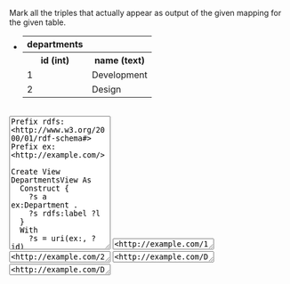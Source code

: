 Mark all the triples that actually appear as output of the given mapping for the given table.

<div class="navcontainer">
<ul class="navlist">
<li>

<table class="dbtable">
  <tr><th>departments</th></tr>
  <tr><th>id (int)</th><th>name (text)</th></tr>
  <tr><td>1</td><td>Development</td></tr>
  <tr><td>2</td><td>Design</td></tr>
</table>

</li>
</ul>
</div>
<br style="clear: both;" />

<textarea style="height: 240px" ui-codemirror="editorOptions.sml" readonly>
Prefix rdfs: &lt;http://www.w3.org/2000/01/rdf-schema#&gt;
Prefix ex: &lt;http://example.com/&gt;

Create View DepartmentsView As
  Construct {
    ?s a ex:Department .
    ?s rdfs:label ?l
  }
  With
    ?s = uri(ex:, ?id)
    ?l = plainLiteral(?name)
  From
    departments
</textarea>



<textarea style="height: 20px" ui-codemirror="editorOptions.ttl" readonly>&lt;http://example.com/1&gt; a ex:Department .</textarea>
<textarea style="height: 20px" ui-codemirror="editorOptions.ttl" readonly>&lt;http://example.com/2&gt; rdfs:label "Design" .</textarea>
<textarea style="height: 20px" ui-codemirror="editorOptions.ttl" readonly>&lt;http://example.com/Design&gt; rdfs:label "1" .</textarea>
<textarea style="height: 20px" ui-codemirror="editorOptions.ttl" readonly>&lt;http://example.com/Development&gt; a ex:Department .</textarea>


